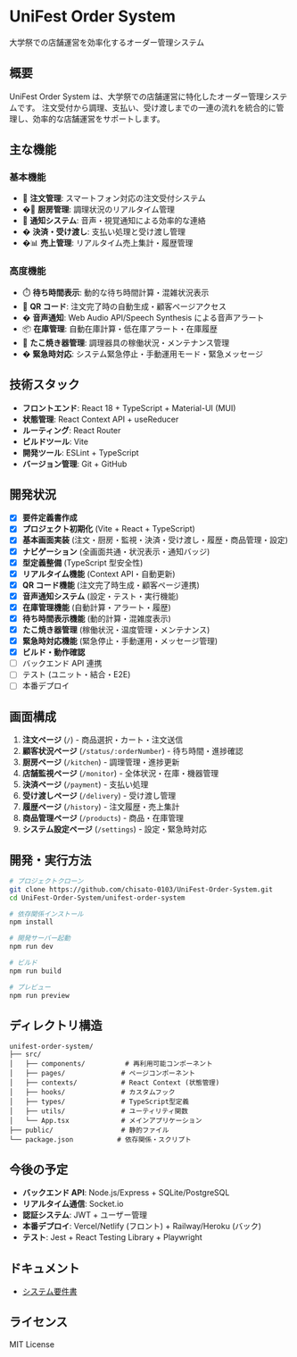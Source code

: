 # UniFest Order System

大学祭での店舗運営を効率化するオーダー管理システム

## 概要

UniFest Order System は、大学祭での店舗運営に特化したオーダー管理システムです。
注文受付から調理、支払い、受け渡しまでの一連の流れを統合的に管理し、効率的な店舗運営をサポートします。

## 主な機能

### 基本機能

- 📱 **注文管理**: スマートフォン対応の注文受付システム
- �‍🍳 **厨房管理**: 調理状況のリアルタイム管理
- 🔔 **通知システム**: 音声・視覚通知による効率的な連絡
- � **決済・受け渡し**: 支払い処理と受け渡し管理
- �📊 **売上管理**: リアルタイム売上集計・履歴管理

### 高度機能

- ⏱️ **待ち時間表示**: 動的な待ち時間計算・混雑状況表示
- 📱 **QR コード**: 注文完了時の自動生成・顧客ページアクセス
- � **音声通知**: Web Audio API/Speech Synthesis による音声アラート
- 📦 **在庫管理**: 自動在庫計算・低在庫アラート・在庫履歴
- 🍳 **たこ焼き器管理**: 調理器具の稼働状況・メンテナンス管理
- � **緊急時対応**: システム緊急停止・手動運用モード・緊急メッセージ

## 技術スタック

- **フロントエンド**: React 18 + TypeScript + Material-UI (MUI)
- **状態管理**: React Context API + useReducer
- **ルーティング**: React Router
- **ビルドツール**: Vite
- **開発ツール**: ESLint + TypeScript
- **バージョン管理**: Git + GitHub

## 開発状況

- [x] **要件定義書作成**
- [x] **プロジェクト初期化** (Vite + React + TypeScript)
- [x] **基本画面実装** (注文・厨房・監視・決済・受け渡し・履歴・商品管理・設定)
- [x] **ナビゲーション** (全画面共通・状況表示・通知バッジ)
- [x] **型定義整備** (TypeScript 型安全性)
- [x] **リアルタイム機能** (Context API・自動更新)
- [x] **QR コード機能** (注文完了時生成・顧客ページ連携)
- [x] **音声通知システム** (設定・テスト・実行機能)
- [x] **在庫管理機能** (自動計算・アラート・履歴)
- [x] **待ち時間表示機能** (動的計算・混雑度表示)
- [x] **たこ焼き器管理** (稼働状況・温度管理・メンテナンス)
- [x] **緊急時対応機能** (緊急停止・手動運用・メッセージ管理)
- [x] **ビルド・動作確認**
- [ ] バックエンド API 連携
- [ ] テスト (ユニット・結合・E2E)
- [ ] 本番デプロイ

## 画面構成

1. **注文ページ** (`/`) - 商品選択・カート・注文送信
2. **顧客状況ページ** (`/status/:orderNumber`) - 待ち時間・進捗確認
3. **厨房ページ** (`/kitchen`) - 調理管理・進捗更新
4. **店舗監視ページ** (`/monitor`) - 全体状況・在庫・機器管理
5. **決済ページ** (`/payment`) - 支払い処理
6. **受け渡しページ** (`/delivery`) - 受け渡し管理
7. **履歴ページ** (`/history`) - 注文履歴・売上集計
8. **商品管理ページ** (`/products`) - 商品・在庫管理
9. **システム設定ページ** (`/settings`) - 設定・緊急時対応

## 開発・実行方法

```bash
# プロジェクトクローン
git clone https://github.com/chisato-0103/UniFest-Order-System.git
cd UniFest-Order-System/unifest-order-system

# 依存関係インストール
npm install

# 開発サーバー起動
npm run dev

# ビルド
npm run build

# プレビュー
npm run preview
```

## ディレクトリ構造

```
unifest-order-system/
├── src/
│   ├── components/          # 再利用可能コンポーネント
│   ├── pages/              # ページコンポーネント
│   ├── contexts/           # React Context (状態管理)
│   ├── hooks/              # カスタムフック
│   ├── types/              # TypeScript型定義
│   ├── utils/              # ユーティリティ関数
│   └── App.tsx             # メインアプリケーション
├── public/                 # 静的ファイル
└── package.json           # 依存関係・スクリプト
```

## 今後の予定

- **バックエンド API**: Node.js/Express + SQLite/PostgreSQL
- **リアルタイム通信**: Socket.io
- **認証システム**: JWT + ユーザー管理
- **本番デプロイ**: Vercel/Netlify (フロント) + Railway/Heroku (バック)
- **テスト**: Jest + React Testing Library + Playwright

## ドキュメント

- [システム要件書](オーダー管理システムシステム要件書.md)

## ライセンス

MIT License
